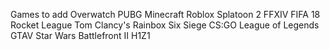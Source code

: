 Games to add
Overwatch
PUBG
Minecraft
Roblox
Splatoon 2
FFXIV
FIFA 18
Rocket League
Tom Clancy's Rainbox Six Siege
CS:GO
League of Legends
GTAV
Star Wars Battlefront II
H1Z1